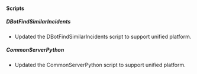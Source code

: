 
#### Scripts

##### DBotFindSimilarIncidents

- Updated the DBotFindSimilarIncidents script to support unified platform.
##### CommonServerPython

- Updated the CommonServerPython script to support unified platform.
